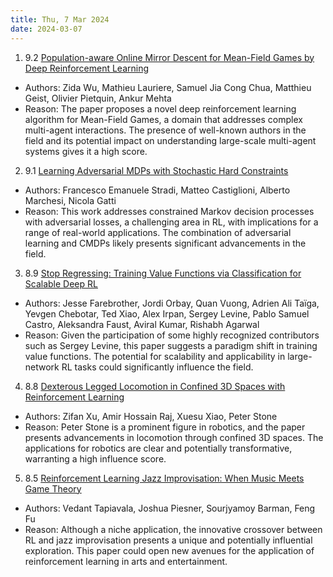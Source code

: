 ```yaml
---
title: Thu, 7 Mar 2024
date: 2024-03-07
---
```

1. 9.2 [Population-aware Online Mirror Descent for Mean-Field Games by Deep Reinforcement Learning](https://arxiv.org/abs/2403.03552)
* Authors: Zida Wu, Mathieu Lauriere, Samuel Jia Cong Chua, Matthieu Geist, Olivier Pietquin, Ankur Mehta
* Reason: The paper proposes a novel deep reinforcement learning algorithm for Mean-Field Games, a domain that addresses complex multi-agent interactions. The presence of well-known authors in the field and its potential impact on understanding large-scale multi-agent systems gives it a high score.

2. 9.1 [Learning Adversarial MDPs with Stochastic Hard Constraints](https://arxiv.org/abs/2403.03672)
* Authors: Francesco Emanuele Stradi, Matteo Castiglioni, Alberto Marchesi, Nicola Gatti
* Reason: This work addresses constrained Markov decision processes with adversarial losses, a challenging area in RL, with implications for a range of real-world applications. The combination of adversarial learning and CMDPs likely presents significant advancements in the field.

3. 8.9 [Stop Regressing: Training Value Functions via Classification for Scalable Deep RL](https://arxiv.org/abs/2403.03950)
* Authors: Jesse Farebrother, Jordi Orbay, Quan Vuong, Adrien Ali Taïga, Yevgen Chebotar, Ted Xiao, Alex Irpan, Sergey Levine, Pablo Samuel Castro, Aleksandra Faust, Aviral Kumar, Rishabh Agarwal
* Reason: Given the participation of some highly recognized contributors such as Sergey Levine, this paper suggests a paradigm shift in training value functions. The potential for scalability and applicability in large-network RL tasks could significantly influence the field.

4. 8.8 [Dexterous Legged Locomotion in Confined 3D Spaces with Reinforcement Learning](https://arxiv.org/abs/2403.03848)
* Authors: Zifan Xu, Amir Hossain Raj, Xuesu Xiao, Peter Stone
* Reason: Peter Stone is a prominent figure in robotics, and the paper presents advancements in locomotion through confined 3D spaces. The applications for robotics are clear and potentially transformative, warranting a high influence score.

5. 8.5 [Reinforcement Learning Jazz Improvisation: When Music Meets Game Theory](https://arxiv.org/abs/2403.03224)
* Authors: Vedant Tapiavala, Joshua Piesner, Sourjyamoy Barman, Feng Fu
* Reason: Although a niche application, the innovative crossover between RL and jazz improvisation presents a unique and potentially influential exploration. This paper could open new avenues for the application of reinforcement learning in arts and entertainment.

